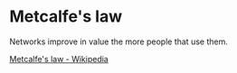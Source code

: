 # Metcalfe's law

Networks improve in value the more people that use them.

[Metcalfe's law - Wikipedia](https://en.wikipedia.org/wiki/Metcalfe's_law)